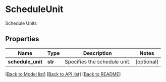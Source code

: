 # ScheduleUnit

Schedule Units

## Properties
Name | Type | Description | Notes
------------ | ------------- | ------------- | -------------
**schedule_unit** | **str** | Specifies the schedule unit. | [optional] 

[[Back to Model list]](../README.md#documentation-for-models) [[Back to API list]](../README.md#documentation-for-api-endpoints) [[Back to README]](../README.md)


